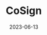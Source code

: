 ---
title: "CoSign"
date: 2023-06-13
draft: false
# description
description: "Keyless Image signing"
type : "learning-center"
weight: 3
---